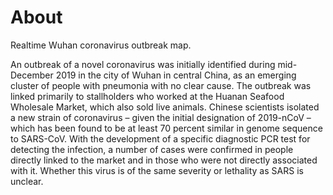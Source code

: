 # About

Realtime Wuhan coronavirus outbreak map.

An outbreak of a novel coronavirus was initially identified during mid-December 2019 in the city of Wuhan in central China, as an emerging cluster of people with pneumonia with no clear cause. The outbreak was linked primarily to stallholders who worked at the Huanan Seafood Wholesale Market, which also sold live animals. Chinese scientists isolated a new strain of coronavirus – given the initial designation of 2019-nCoV – which has been found to be at least 70 percent similar in genome sequence to SARS-CoV. With the development of a specific diagnostic PCR test for detecting the infection, a number of cases were confirmed in people directly linked to the market and in those who were not directly associated with it. Whether this virus is of the same severity or lethality as SARS is unclear.
